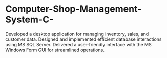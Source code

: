 # Computer-Shop-Management-System-C-
Developed a desktop application for managing inventory, sales, and customer data. Designed and implemented efficient database interactions using MS SQL Server. Delivered a user-friendly interface with the MS Windows Form GUI for streamlined operations.
